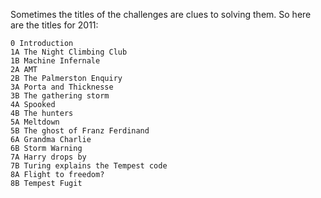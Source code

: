 Sometimes the titles of the challenges are clues to solving them.
So here are the titles for 2011:

    0 Introduction
    1A The Night Climbing Club
    1B Machine Infernale
    2A AMT
    2B The Palmerston Enquiry
    3A Porta and Thicknesse
    3B The gathering storm
    4A Spooked
    4B The hunters
    5A Meltdown
    5B The ghost of Franz Ferdinand
    6A Grandma Charlie
    6B Storm Warning
    7A Harry drops by
    7B Turing explains the Tempest code
    8A Flight to freedom?
    8B Tempest Fugit

